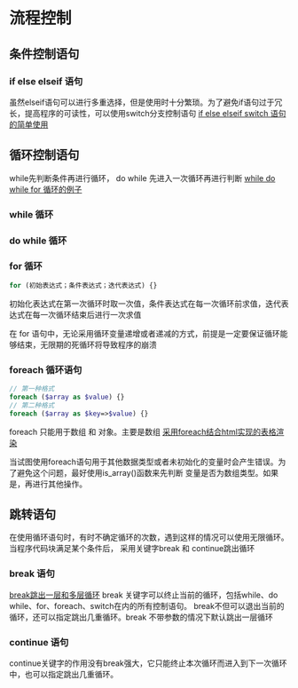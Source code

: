 # 流程控制
## 条件控制语句
### if else elseif 语句
虽然elseif语句可以进行多重选择，但是使用时十分繁琐。为了避免if语句过于冗长，提高程序的可读性，可以使用switch分支控制语句
[if else elseif switch 语句的简单使用](./chapter_4_flow_control/example_4.1.php)

## 循环控制语句
while先判断条件再进行循环， do while 先进入一次循环再进行判断
[while do while for 循环的例子](./chapter_4_flow_control/example_4.5.php)
### while 循环

### do while 循环

### for 循环
```php
for (初始表达式；条件表达式；迭代表达式) {}
```
初始化表达式在第一次循环时取一次值，条件表达式在每一次循环前求值，迭代表达式在每一次循环结束后进行一次求值

在 for 语句中，无论采用循环变量递增或者递减的方式，前提是一定要保证循环能够结束，无限期的死循环将导致程序的崩溃

### foreach 循环语句
```php
// 第一种格式
foreach ($array as $value) {}
// 第二种格式
foreach ($array as $key=>$value) {}
```
foreach 只能用于数组 和 对象。主要是数组
[采用foreach结合html实现的表格渲染](./chapter_4_flow_control/example_4.8_foreach.php)
                           
当试图使用foreach语句用于其他数据类型或者未初始化的变量时会产生错误。为了避免这个问题，最好使用is_array()函数来先判断
变量是否为数组类型。如果是，再进行其他操作。

## 跳转语句
在使用循环语句时，有时不确定循环的次数，遇到这样的情况可以使用无限循环。当程序代码块满足某个条件后，
采用关键字break 和 continue跳出循环
### break 语句
[break跳出一层和多层循环](./chapter_4_flow_control/example_4.9.php)
break 关键字可以终止当前的循环，包括while、do while、for、foreach、switch在内的所有控制语句。
break不但可以退出当前的循环，还可以指定跳出几重循环。break 不带参数的情况下默认跳出一层循环

### continue 语句
continue关键字的作用没有break强大，它只能终止本次循环而进入到下一次循环中，也可以指定跳出几重循环。